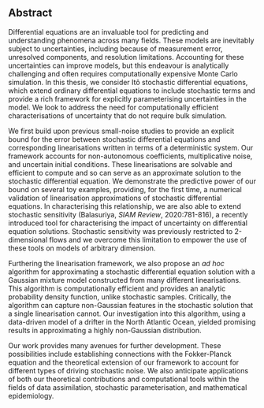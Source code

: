 

## Abstract
Differential equations are an invaluable tool for predicting and understanding phenomena across many fields. These models are inevitably subject to uncertainties, including because of measurement error, unresolved components, and resolution limitations. Accounting for these uncertainties can improve models, but this endeavour is analytically challenging and often requires computationally expensive Monte Carlo simulation. In this thesis, we consider Itô stochastic differential equations, which extend ordinary differential equations to include stochastic terms and provide a rich framework for explicitly parameterising uncertainties in the model. We look to address the need for computationally efficient characterisations of uncertainty that do not require bulk simulation.

  We first build upon previous small-noise studies to provide an explicit bound for the error between stochastic differential equations and corresponding linearisations written in terms of a deterministic system. Our framework accounts for non-autonomous coefficients, multiplicative noise, and uncertain initial conditions. These linearisations are solvable and efficient to compute and so can serve as an approximate solution to the stochastic differential equation. We demonstrate the predictive power of our bound on several toy examples, providing, for the first time, a numerical validation of linearisation approximations of stochastic differential equations. In characterising this relationship, we are also able to extend stochastic sensitivity (Balasuriya, *SIAM Review*, 2020:781-816), a recently introduced tool for characterising the impact of uncertainty on differential equation solutions. Stochastic sensitivity was previously restricted to 2-dimensional flows and we overcome this limitation to empower the use of these tools on models of arbitrary dimension.

  Furthering the linearisation framework, we also propose an *ad hoc* algorithm for approximating a stochastic differential equation solution with a Gaussian mixture model constructed from many different linearisations. This algorithm is computationally efficient and provides an analytic probability density function, unlike stochastic samples. Critically, the algorithm can capture non-Gaussian features in the stochastic solution that a single linearisation cannot. Our investigation into this algorithm, using a data-driven model of a drifter in the North Atlantic Ocean, yielded promising results in approximating a highly non-Gaussian distribution.

  Our work provides many avenues for further development. These possibilities include establishing connections with the Fokker-Planck equation and the theoretical extension of our framework to account for different types of driving stochastic noise. We also anticipate applications of both our theoretical contributions and computational tools within the fields of data assimilation, stochastic parameterisation, and mathematical epidemiology.
